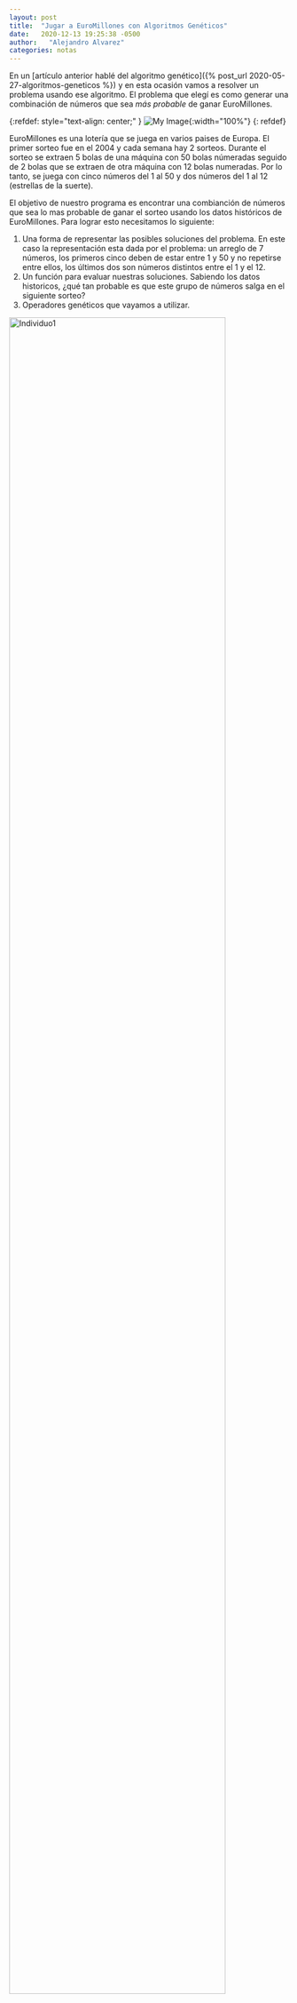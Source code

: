 ```yaml
---
layout: post
title:  "Jugar a EuroMillones con Algoritmos Genéticos"
date:   2020-12-13 19:25:38 -0500
author:   "Alejandro Alvarez"
categories: notas
---
```

En un [artículo anterior hablé del algoritmo genético]({% post_url 2020-05-27-algoritmos-geneticos %}) y en esta ocasión vamos a resolver un problema usando ese algoritmo. El problema que elegí es como generar una combinación de números que sea _más probable_ de ganar EuroMillones.

{:refdef: style="text-align: center;" }
![My Image](/notas/assets/euromillones/euromillones.png){:width="100%"}
{: refdef}

EuroMillones es una lotería que se juega en varios paises de Europa. El primer sorteo fue en el 2004 y cada semana hay 2 sorteos. Durante el sorteo se extraen 5 bolas de una máquina con 50 bolas númeradas seguido de 2 bolas que se extraen de otra máquina con 12 bolas numeradas. Por lo tanto, se juega con cinco números del 1 al 50 y dos números del 1 al 12 (estrellas de la suerte).

El objetivo de nuestro programa es encontrar una combianción de números que sea lo mas probable de ganar el sorteo usando los datos históricos de EuroMillones. Para lograr esto necesitamos lo siguiente:

1. Una forma de representar las posibles soluciones del problema. En este caso la representación esta dada por el problema: un arreglo de 7 números, los primeros cinco deben de estar entre 1 y 50 y no repetirse entre ellos, los últimos dos son números distintos entre el 1 y el 12.
2. Un función para evaluar nuestras soluciones. Sabiendo los datos historicos, ¿qué tan probable es que este grupo de números salga en el siguiente sorteo?
3. Operadores genéticos que vayamos a utilizar.

<img src="/notas/assets/euromillones/algoritmo_genetico.png" alt="Individuo1" width="88%"/>

El programa lo escribiré en python tratando siempre hacerlo lo más simple posible. Empezamos por escribir el algoritmo genético de una forma semi-abstracta:

{% highlight python %}
# Inicializaciones
generaciones = T
tamaño_poblacion = N
poblacion = crear_poblacion(tamaño_poblacion)

# Búsqueda
for i in range(generaciones):
    soluciones_nuevas = []

    # Generar nueva población
    while len(soluciones_nuevas) < tamaño_poblacion:

        # Seleccionar padres
        (padre_1, padre_2) = seleccionar(poblacion)

        # Crear dos soluciones nuevas a partir de dos padres
        (hijo_1, hijo_2) = cruzar(padre_1, padre_2)

        # Mutar soluciones
        hijo_1 = mutar(hijo_1)
        hijo_2 = mutar(hijo_2)

        # Evaluar soluciones nuevas
        hijo_1.evaluar()
        hijo_2.evaluar()

        # Añadir hijos a población nueva si cumplen con
        # los requerimientos del problema
        if hijo_1.es_valido():
            soluciones_nuevas.append(hijo_1)
        if hijo_2.es_valido():
            soluciones_nuevas.append(hijo_2)

        # Reemplazar soluciones viejas con las nuevas
        poblacion = soluciones_nuevas

poblacion = ordenar(poblacion)
{% endhighlight %}

## Representación de la solución
Representar el juego de la lotería en un algoritmo genético es un problema sencillo, solamente hay que poner atención a 3 cosas:
- Cantidad de números con los que se juegan
- Valores mínimos y máximos
- Números repetidos

En EuroMillones se juega con 7 números:

$$
s = [ a, b, c, d, e, x, y ]
$$

Para $$ a,b,c,d,e $$ se deben seleccionar cinco números diferentes entre el 1 y el 50. Para $$x,y$$ se seleccionan dos números distintos entre 1 y el 12, a estos números se les llama estrellas. Por lo tanto para saber si una solucion es válida podemos escribir una función:

{% highlight python %}
def es_valido(solucion):
    valido = True

    # El tamaño de la solucion es la primer verificacion que debemos hacer:
    if len(solucion) != 7:
        valido = False

    # Limite inferior
    if any(y < 1 for y in solucion):
        valido = False

    # Dividimos nuestra solucion en dos:
    cinco_numeros = solucion[0:5]
    estrellas = solucion[5:]

    # Limite superior
    if any(y > 50 for y in cinco_numeros):
        valido = False

    if any(y > 12 for y in estrellas):
        valido = False

    # Verificar repetidos
    repetidos = [x for x in cinco_numeros if cinco_numeros.count(x) > 1]
    repetidos += [x for x in estrellas if estrellas.count(x) > 1]

    if len(repetidos) > 0:
        valido = False

    return valido

{% endhighlight %}

## Generar problación inicial
Sabiendo como vamos a representar los boletos del EuroMillones, podemos crear aleatoriamente soluciones que cumplan con los requerimientos explicados en la sección anterior.

Un forma simple de hacerlo es simulando la forma en la que sacan las pelotitas en un sorteo. tenemos un conjunto de 50 números y otro de 12, seleccionamos 5 del primer conjunto aleatoriamente y 2 del segundo conjunto.

{% highlight python %}
def crear_solucion():
    solucion = []

    # Dos conjuntos de posibles numeros
    conjunto_1 = list(range(1,51))
    conjunto_2 = list(range(1,13))

    # Seleccionamos 5 del primer conjunto
    for i in range(5):
        index = random.randint(0, len(conjunto_1)-1)
        print(len(conjunto_1))
        solucion.append(conjunto_1[index])
        # Eliminamos el elemento para evitar repetidos
        del conjunto_1[index]

    # Seleccionamos 2 del segundo conjunto
    for i in range(2):
        index = random.randint(0, len(conjunto_2)-1)
        solucion.append(conjunto_2[index])
        # Eliminamos el elemento para evitar repetidos
        del conjunto_2[index]

    return solucion
{% endhighlight %}


Para generar la población completa:
{% highlight python %}
def crear_poblacion(n):
    poblacion = []

    for i in range(n):
        poblacion.append(crear_solucion())

    return poblacion
{% endhighlight %}

## Evaluación de las soluciones
Esta es probablemente la parte más importante del programa. Saber que combinaciónes son más probables de ganar un sorteo es lo que va a guiar la búsqueda. Existen muchas teorías acerca de como ganar la lotería de los cuales se derivan diferentes formas para calcular las probabilidades. Yo no soy tan aficionado a los juegos de azar, pero tuve algunas ideas acerca de que combinaciones pueden ser mas probables de ganar.

1. Los números que se han repetido recientemente, probablemente se vuelvan a repetir.
2. Hay conjuntos de números que son improbables de salir seleccionados como por ejemplo 1,2,3,4,5,6,7.
3. Tomando en cuenta el punto anterior, podriamos decir que hay conjuntos de números que tienen a salir más.
4. De igual manera, es muy poco probable, que si ya salio un conjunto de números, este se repita en el corto plazo.

Usando estadistica Bayesiana podemos tratar de calcular la probabilidad de resulte ganador un conjunto de números. El teorema de Bayes propone un forma de calcular la probabilidad que ocurra un evento a partir de los resultados de algun otro evento. A esto se le conoce como probabilidad condicional.

Por lo tanto, la probabilidad de que ocurra un evento $$A$$, dado que ocurrió $$B$$, esta dado por:

$$
P(A|B) = \frac{P(B|A) * P(A)}{P(B)}
$$

Usando esa formula podriamos calcular cual es la probabilidad de que salga el número 2 despues de que salió el 1 en un sorteo:

$$
P(2|1) = \frac{P(1|2) * P(2)}{P(1)}
$$

Donde:

$$
P(1) = P(2) = \frac{1}{50}
$$

$$
P(1|2) = \frac{1}{50} * \frac{1}{49}
$$

Por lo tanto:

$$
P(2|1) = \frac{1}{2,450}
$$

Pero si tenemos una muestra de los 104 últimos juegos (los juegos de las últimas 52 semanas), podemos calcular todas las probabilidades condicionales usando parejas de números basando las probailidades en los números que más han salido juntos. Los datos históricos de EuroMillones se pueden bajar de [su página web](https://www.loterie-nationale.be/nos-jeux/euromillions/resultats-tirage) en formato CSV. Tomando los cinco números por aparte de las estrellas, hay 10 formas de agrupar esos 5 números en pares. La probabilidad de que salga un par de números seleccionados en un sorteo se puede estimar contando cuantas veces ha salido $$N_1$$, cuantas $$N_2$$ y cuantas veces han salido juntos:

$$
P(N_1,N_2) = \frac{\text{frecuencia}(N_1,N_2)}{\text{frecuencia}(N_2) + \text{frecuencia}(N_1)}
$$

Y si escogemos 5 números para un boleto de EuroMillones y queremos agrupar las probabilidades de que cada par de números salgan sorteados, podemos calcular el producto de la probabilidades de la siguiente forma:

$$
f(\text{Solución}) = \prod^{5}_{i = 1}{\prod^{5}_{j = i + 1}} P(N_i,N_j)
$$

A su vez, si sabemos que esos 5 números que esocogimos ya ha salido antes en otro sorteo, podemos calcular la probabilidad de que se repita ese escenario asi:

$$
P(S_1|S_1) = \frac{1}{2,118,760} \cdot P(S_1)
$$

Y podemos combinar ambas ecuaciones en una sola:

$$
G(s) =
\begin{cases}

    \frac{1}{2,118,760} \cdot \prod\prod P(N_i,N_j),& \text{si } s \in H\\
    \prod\prod P(N_i,N_j),              & \text{si } s \notin H
\end{cases}
$$

Donde $$H$$ es el conjunto de sorteos pasados.

Si transformamos esto a código:

{% highlight python %}
def evaluar_solucion(solucion):
    # Buscar todos los pares en la solución
    pares = pares_solucion(solucion)
    probabilidad = 1
    for par in pares:
        probabilidad = probabilidad * calcular_probabilidad_par(par)

    probabilidad = probabilidad * probabilidad_repetir(solucion)

    return probabilidad
{% endhighlight %}

Asumiendo que nuestro historico contiene dos matrices, una con frecuencias de cada número, y otra con las frecuencias por par de números. Podemos calcular las probabilidades de la siguiente forma:

{% highlight python %}
def calcular_probabilidad_par(par):
    probabilidad = 1/2450
    frecuencias_pares = historico["frecuencias_pares"]
    frecuencias = historico["frecuencias"]

    if (frecuencias_pares[par[0]][par[1]] != 0):
        n1_n2 = frecuencias_pares[par[0]][par[1]]

        n1 = frecuencias[par[0]]
        n2 = frecuencias[par[1]]

        probabilidad = (n1_n2 / (n1 + n2))

    return probabilidad
{% endhighlight %}

{% highlight python %}
def pares_solucion(solucion):
    pares = []
    for i in range(5):
        for j in range(i + 1, 5):
            par = [int(solucion[i]),int(solucion[j])]
            par.sort()
            pares.append(par)
    return pares
{% endhighlight %}

Para encontrar cuales combinaciones de números ya han salido en sorteos anteriores y poder estimar esta probabilidad usamos una lista con el contenido de los últimos sorteos:

{% highlight python %}
def probabilidad_repetir(solucion):
    repetir = 1
    if solucion in historico["cinco_numeros"]:
        repetir = 1/2118760
    return repetir
{% endhighlight %}


Para calcular las matrices de frecuencias, podemos hacer lo siguiente:
{% highlight python %}
def crear_historico(self, sorteos = 104, ruta = "euromillions.csv"):
        archivo = open(ruta, 'r')
        lector_csv = csv.reader(archivo, delimiter=';')
        datos_csv = list(lector_csv)
        del datos_csv[0:2]
        del datos_csv[sorteos:]
        estrellas = []
        pares = []
        numeros = []

        for linea in datos_csv:
            del linea[0]
            estrellas_linea = [linea[5],linea[6]]
            estrellas_linea.sort()
            estrellas.append(estrellas_linea)
            pares = pares + pares_solucion(linea[:5])
            numeros = numeros + [int(x) for x in linea[:5]]

        frecuencias = [0] * 51
        for numero in numeros:
            frecuencias[numero] = frecuencias[numero] + 1

        frecuencias_pares = [0] * 51
        for i in range(51):
            frecuencias_pares[i] = [0] * 51

        for par in pares:
            i = par[0]
            j = par[1]
            frecuencias_pares[i][j] = frecuencias_pares[i][j] + 1


        numeros.sort()
        return {'frecuencias':frecuencias,
                'frecuencias_pares':frecuencias_pares,
                'cinco_numeros': numeros}
{% endhighlight %}

Si calculamos la frecuencia con la que salio cada número en el último año y observamos los 10 números más frecuentes:

| Número | Frecuencia |
|-------|--------|
| 5  | 17 |
| 15 | 17 |
| 11 | 15 |
| 14 | 14 |
| 19 | 14 |
| 20 | 14 |
| 46 | 14 |
| 12 | 13 |
| 16 | 13 |
| 27 | 13 |

 Y el resultado de la matriz `frecuencias_pares` es este:

 <img src="/notas/assets/euromillones/matriz.png" alt="Individuo1" width="100%"/>

 Cabe mencionar, que todos los números de los sorteos estan ordenados de menor a mayor. Por lo que en los pares, el primer número (eje X) siempre será el menor de ambos, por lo que en la matriz, el triangulo inferior está vacio.

 Por último faltaría calcular las probabilidades de las estrellas. Esa parte decidi dejarla fuera de nuestra función objetivo, eso hará que los números de las estrellas sean al azar totalmente. Escoger esos dos digitos de acuerdo a las frecuencias va a hacer que siempre salgan las mismas dos estrellas y es algo que no quiero que suceda en este programa.

## Operadores genéticos
Para garantizar que nuestro algoritmo funcione correctamente es necesario elegir operadores que generen soluciones válidas para nuestro problema.

### Crossover
Para combinar dos padres en dos hijos, pienso que la mejor opción es usar un _Uniform Crossover_ modificado para lograr mantener las soluciones sin elementos repetidos. El _Uniform Crossover_ trata a cada elemento por separado. Por cada gen se lanza una moneda para decidir si ese gen se hereda del primer padre o del segundo padre.

La modificación para evitar repeticiones es heredar directamente los elementos que esten en ambos padres a los hijos. Y al resto de los genes heredarlos usando _Uniform Crossover_. Una forma de implementarlo podría ser la siguiente:

1. Juntar todos los genes de ambos padres en dos conjuntos, uno para las estrellas y el otro para el resto de los elementos.
2. Por cada elemento en el conjunto de los números, elegir un número aleatorio entre 0 y 1.
3. Si ese número aleatorio es menor a .5, asignar gen al hijo 1, excepcion que el hijo ya tenga ese gen, en ese caso se asigna al hijo 2. Si es mayor a .5, sucede exactamente lo contrario.
4. Si alguno de los hijos ya tiene suficientes elementos, asingar el resto de los elementos al otro hijo.
5. Repetir el proceso con el conjunto de estrellas.


{% highlight python %}
def cruzar(padre_1, padre_2):
    numeros = padre_1[0:5] + padre_2[0:5]
    estrellas = padre_1[5:] + padre_2[5:]
    hijo_1 = []
    hijo_2 = []

    for i in numeros:
        if hijo_1.count(i) > 0:
            hijo_2.append(i)
        elif hijo_2.count(i) > 0
            hijo_1.append(i)
        elif len(hijo_1) == 5:
            hijo_2.append(i)
        elif len(hijo_2) == 5:
            hijo_1.append(i)
        elif(random.uniform(0,1) > .5):
            hijo_1.append(i)
        else:
            hijo_2.append(i)

    for i in estrellas:
        if hijo_1[5:].count(i) > 0:
            hijo_2.append(i)
        elif hijo_2[5:].count(i) > 0
            hijo_1.append(i)
        elif len(hijo_1) == 7:
            hijo_2.append(i)
        elif len(hijo_2) == 7:
            hijo_1.append(i)
        elif(random.uniform(0,1) > .5):
            hijo_1.append(i)
        else:
            hijo_2.append(i)

    return hijo_1, hijo_2

{% endhighlight %}


### Mutación
Para añadir un poco de diversidad a nuestros números de EuroMillones es necesario usar la mutación. Para este fin, vamos a cambiar aleatoriamente dos números en las soluciones, una vez más respetando las condiciones para que sigan siendo válidas.

1. Seleccionamos un indice entre 0 y 6 aleatoriamente.
2. Seleccionamos un número aleatorio entre 1 y 50 (1 y 12 para las estrellas).
3. Si el número generado ya se encuentra en la solucion, generamos otro.
4. Reemplazamos el numero en el indicie seleccionado por el número generado.
5. Repetir el proceso una vez más.


{% highlight python %}
def mutar(solucion):
    for _ in range(2):
        indice = random.randint(0, 6)
        if indice < 5:
            numero = random.randint(1, 50)
            while(numero in solucion[0:5]):
                numero = random.randint(1, 50)
            solucion[indice] = numero
        else:
            numero = random.randint(1, 12)
            while(numero in solucion[5:]):
                numero = random.randint(1, 12)
            solucion[indice] = numero

    return solucion
{% endhighlight %}

### Selección
La selección que más me gusta a mi es por torneo, y tambien he visto en varios problemas que es de las que mejor desempeño tienen. La selección por torneo funciona de la siguiente forma:
1. Aleatoriamente se eligen $$N$$ individuos de la población.
2. De esos $$N$$ individuos seleccionados, se eligen 2 padres, los 2 individuos con la aptitud más alta de de los $$N$$ individuos.

En Python:
{% highlight python %}
def seleccion_torneo(poblacion):
        indices_torneo = []
        for i in range(0, N):
            indice_seleccionado = randint(0, len(poblacion))

            indices_torneo.append(indice_seleccionado)

        max_1 = -1000
        max_2 = -1000
        padre_1 = None
        padre_2 = None

        for i in indices_torneo:
            aptitud = poblacion[i].evaluar_solucion()
            if aptitud > max_1:
                max_1 = aptitud
                padre_1 = poblacion[i]
            elif aptitud >= max_2:
                max_2 = aptitud
                padre_2 = poblacion[i]

        return (padre_1, padre_2)
{% endhighlight %}

## Notas finales
Ya que tenemos definidas todas las piezas, es cuestión de acomodarlas para que funcionen juntas. Para facilitar la ejecución y la reutilización del código, separé las partes que son exclusivamente de EuroMillones de las funciones del algoritmo génetico.

Para obtener resultados rápidos y evitar que siempre converjan al mismo número, el tamaño de la población la configuré a 50 y el número de generaciones a 150.

Ejemplo de una búsqueda:

{% highlight bash %}
alejandro@Alejandros-MacBook-Pro euromillions % python3 ejecutar.py
Generation 0: 1.8703587293088776e-23
Generation 1: 4.717230525044238e-14
Generation 2: 3.977655156215683e-12
Generation 3: 4.660934358284451e-12
.
.
.
Generation 148: 1.6914165338285278e-10
Generation 149: 1.6914165338285278e-10
Mejor combinación: [21, 17, 4, 23, 27, 4, 10]
{%endhighlight%}

Es importante recalcar que la finalidad este programa es explicar como resolver problemas con un algoritmo genético. Es imposible predecir el futuro y la lotería es un juego de azar, por lo tanto no existe un método que nos haga ganar. Y aun que esta idea tenga ciertos fundamentos teóricos, los números que genera el programa tiene exactamente la misma probabilidad de ganar que si compramos un boleto con los números `[1,2,3,4,5,6,7]` (o cualquier otra combinación).

Además, los cálculos hechos no reflejan un probabilidad real de ganar la lotería y simplemente creamos una métrica para encontrar combinaciones de números que _se lleven bien juntos_.

## Código
El código fuente lo pueden descargar de github: [Algoritmo EuroMillones](https://github.com/Alter93/genetic_euromillions)

Para ejecutar es necesario usar Python 3, y llamar al archivo `ejecutar.py`.
